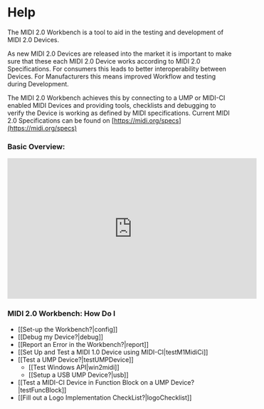 # Help
The MIDI 2.0 Workbench is a tool to aid in the testing and development of MIDI 2.0 Devices. 

As new MIDI 2.0 Devices are released into the market it is important to make sure that these each MIDI 2.0 Device works
according to MIDI 2.0 Specifications. For consumers this leads to better interoperability between Devices. For 
Manufacturers this means improved Workflow and testing during Development.

The MIDI 2.0 Workbench achieves this by connecting to a UMP or MIDI-CI enabled MIDI Devices and providing tools, checklists 
and debugging to verify the Device is working as defined by MIDI specifications. Current MIDI 2.0 Specifications can be 
found on [https://midi.org/specs](https://midi.org/specs)

### Basic Overview:
<iframe width="560" height="315" src="https://www.youtube-nocookie.com/embed/43duptJN4uw" title="YouTube video player" frameborder="0" allow="accelerometer; autoplay; clipboard-write; encrypted-media; gyroscope; picture-in-picture" allowfullscreen></iframe>

### MIDI 2.0 Workbench: How Do I
* [[Set-up the Workbench?|config]]
* [[Debug my Device?|debug]]
* [[Report an Error in the Workbench?|report]]
* [[Set Up and Test a MIDI 1.0 Device using MIDI-CI|testM1MidiCi]]
* [[Test a UMP Device?|testUMPDevice]]
  * [[Test Windows API|win2midi]]
  * [[Setup a USB UMP Device?|usb]]
* [[Test a MIDI-CI Device in Function Block on a UMP Device?|testFuncBlock]]
* [[Fill out a Logo Implementation CheckList?|logoChecklist]]
